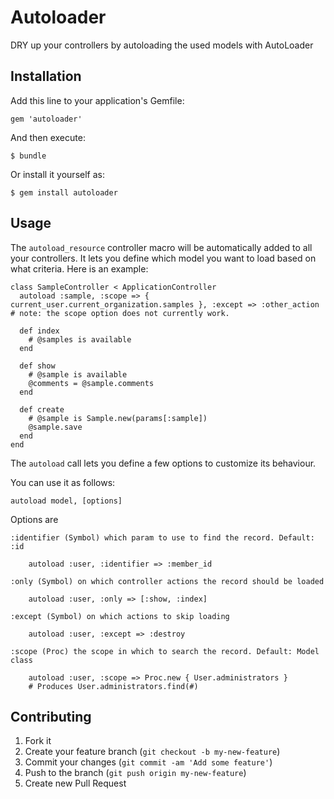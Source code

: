# Autoloader

DRY up your controllers by autoloading the used models with AutoLoader

## Installation

Add this line to your application's Gemfile:

    gem 'autoloader'

And then execute:

    $ bundle

Or install it yourself as:

    $ gem install autoloader

## Usage

The `autoload_resource` controller macro will be automatically added to all your controllers. It lets you define which model you want to load based on what criteria.
Here is an example:

```
class SampleController < ApplicationController
  autoload :sample, :scope => { current_user.current_organization.samples }, :except => :other_action # note: the scope option does not currently work.

  def index
    # @samples is available
  end

  def show
    # @sample is available
    @comments = @sample.comments
  end

  def create
    # @sample is Sample.new(params[:sample])
    @sample.save
  end
end
```

The `autoload` call lets you define a few options to customize its behaviour.

You can use it as follows:

    autoload model, [options]
    
Options are
    
    :identifier (Symbol) which param to use to find the record. Default: :id
    
        autoload :user, :identifier => :member_id
        
    :only (Symbol) on which controller actions the record should be loaded
    
        autoload :user, :only => [:show, :index]
        
    :except (Symbol) on which actions to skip loading
    
        autoload :user, :except => :destroy
        
    :scope (Proc) the scope in which to search the record. Default: Model class
    
        autoload :user, :scope => Proc.new { User.administrators }
        # Produces User.administrators.find(#)
    

## Contributing

1. Fork it
2. Create your feature branch (`git checkout -b my-new-feature`)
3. Commit your changes (`git commit -am 'Add some feature'`)
4. Push to the branch (`git push origin my-new-feature`)
5. Create new Pull Request
